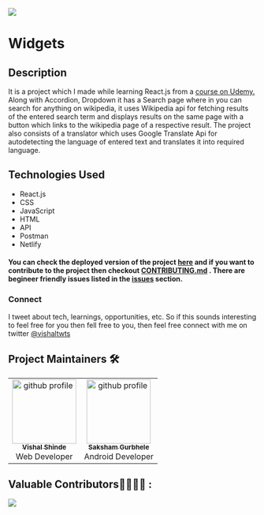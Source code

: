 <a href="https://twitter.com/vishaltwts" target="_blank"><img src="https://img.shields.io/badge/twitter-%2300acee.svg?&style=for-the-badge&logo=twitter&logoColor=white&alt=twitter" /></a>

# Widgets

## Description
It is a project which I made while learning React.js from a [course on Udemy.](https://www.udemy.com/course/react-redux/) Along with Accordion, Dropdown it has a Search page where in you can search for anything on wikipedia, it uses Wikipedia api for fetching results of the entered search term and displays results on the same page with a button which links to the wikipedia page of a respective result. The project also consists of a translator which uses Google Translate Api for autodetecting the language of entered text and translates it into required language.

## Technologies Used
- React.js
- CSS
- JavaScript
- HTML
- API
- Postman
- Netlify

#### You can check the deployed version of the project [here](https://wizardly-hoover-38f71b.netlify.app/) and if you want to contribute to the project then checkout [CONTRIBUTING.md](https://github.com/vishal-codes/react-widgets/blob/main/CONTRIBUTING.md) . There are begineer friendly issues listed in the [issues](https://github.com/vishal-codes/react-widgets/issues) section.


### Connect 
I tweet about tech, learnings, opportunities, etc. So if this sounds interesting to feel free for you then fell free to you, then feel free connect with me on twitter 
<a href="https://twitter.com/vishaltwts" rel="noreferrer" target="_blank">@vishaltwts</a>

## Project Maintainers 🛠
 <div align="center">
<table>
  <tbody>
      
  <td align="center"><a href="https://github.com/vishal-codes"><img alt="github profile" src="https://avatars.githubusercontent.com/u/79784161" width="130px;"><br><sub><b> Vishal Shinde </b></sub></a><br><a title="Code"> Web Developer</a></td> </a></td>
  
  <td align="center"><a href="https://github.com/sakshamgurbhele"><img alt="github profile" src="https://avatars.githubusercontent.com/u/64558515" width="130px;"><br><sub><b> Saksham Gurbhele </b></sub></a><br><a title="Code"> Android Developer </a></td> </a></td>
      
  </tbody>
</table>
</div>

## Valuable Contributors👩‍💻👨‍💻 :
<a href="https://github.com/vishal-codes/react-widgets/graphs/contributors">
  <img src="https://contributors-img.web.app/image?repo=vishal-codes/react-widgets" />
</a>
